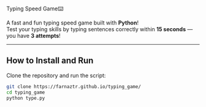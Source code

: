 Typing Speed Game⌨️  

A fast and fun typing speed game built with **Python**!  
 Test your typing skills by typing sentences correctly within **15 seconds** — you have **3 attempts**!  

---

##  **How to Install and Run**  
Clone the repository and run the script:  

```bash
git clone https://farnaztr.github.io/typing_game/
cd typing_game
python type.py
